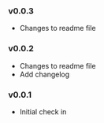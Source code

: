 ### v0.0.3
* Changes to readme file

### v0.0.2
* Changes to readme file
* Add changelog

### v0.0.1
* Initial check in